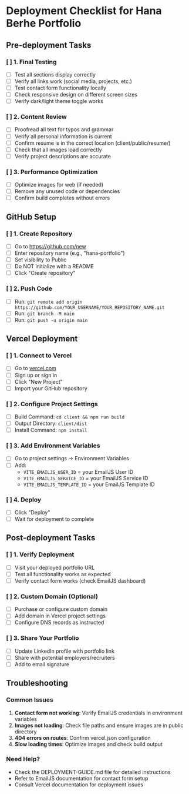 # Deployment Checklist for Hana Berhe Portfolio

## Pre-deployment Tasks

### [ ] 1. Final Testing
- [ ] Test all sections display correctly
- [ ] Verify all links work (social media, projects, etc.)
- [ ] Test contact form functionality locally
- [ ] Check responsive design on different screen sizes
- [ ] Verify dark/light theme toggle works

### [ ] 2. Content Review
- [ ] Proofread all text for typos and grammar
- [ ] Verify all personal information is current
- [ ] Confirm resume is in the correct location (client/public/resume/)
- [ ] Check that all images load correctly
- [ ] Verify project descriptions are accurate

### [ ] 3. Performance Optimization
- [ ] Optimize images for web (if needed)
- [ ] Remove any unused code or dependencies
- [ ] Confirm build completes without errors

## GitHub Setup

### [ ] 1. Create Repository
- [ ] Go to https://github.com/new
- [ ] Enter repository name (e.g., "hana-portfolio")
- [ ] Set visibility to Public
- [ ] Do NOT initialize with a README
- [ ] Click "Create repository"

### [ ] 2. Push Code
- [ ] Run: `git remote add origin https://github.com/YOUR_USERNAME/YOUR_REPOSITORY_NAME.git`
- [ ] Run: `git branch -M main`
- [ ] Run: `git push -u origin main`

## Vercel Deployment

### [ ] 1. Connect to Vercel
- [ ] Go to [vercel.com](https://vercel.com)
- [ ] Sign up or sign in
- [ ] Click "New Project"
- [ ] Import your GitHub repository

### [ ] 2. Configure Project Settings
- [ ] Build Command: `cd client && npm run build`
- [ ] Output Directory: `client/dist`
- [ ] Install Command: `npm install`

### [ ] 3. Add Environment Variables
- [ ] Go to project settings → Environment Variables
- [ ] Add:
  - `VITE_EMAILJS_USER_ID` = your EmailJS User ID
  - `VITE_EMAILJS_SERVICE_ID` = your EmailJS Service ID
  - `VITE_EMAILJS_TEMPLATE_ID` = your EmailJS Template ID

### [ ] 4. Deploy
- [ ] Click "Deploy"
- [ ] Wait for deployment to complete

## Post-deployment Tasks

### [ ] 1. Verify Deployment
- [ ] Visit your deployed portfolio URL
- [ ] Test all functionality works as expected
- [ ] Verify contact form works (check EmailJS dashboard)

### [ ] 2. Custom Domain (Optional)
- [ ] Purchase or configure custom domain
- [ ] Add domain in Vercel project settings
- [ ] Configure DNS records as instructed

### [ ] 3. Share Your Portfolio
- [ ] Update LinkedIn profile with portfolio link
- [ ] Share with potential employers/recruiters
- [ ] Add to email signature

## Troubleshooting

### Common Issues
1. **Contact form not working**: Verify EmailJS credentials in environment variables
2. **Images not loading**: Check file paths and ensure images are in public directory
3. **404 errors on routes**: Confirm vercel.json configuration
4. **Slow loading times**: Optimize images and check build output

### Need Help?
- Check the DEPLOYMENT-GUIDE.md file for detailed instructions
- Refer to EmailJS documentation for contact form setup
- Consult Vercel documentation for deployment issues